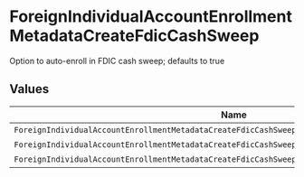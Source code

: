 # ForeignIndividualAccountEnrollmentMetadataCreateFdicCashSweep

Option to auto-enroll in FDIC cash sweep; defaults to true


## Values

| Name                                                                                              | Value                                                                                             |
| ------------------------------------------------------------------------------------------------- | ------------------------------------------------------------------------------------------------- |
| `ForeignIndividualAccountEnrollmentMetadataCreateFdicCashSweepAutoEnrollFdicCashSweepUnspecified` | AUTO_ENROLL_FDIC_CASH_SWEEP_UNSPECIFIED                                                           |
| `ForeignIndividualAccountEnrollmentMetadataCreateFdicCashSweepFdicCashSweepEnroll`                | FDIC_CASH_SWEEP_ENROLL                                                                            |
| `ForeignIndividualAccountEnrollmentMetadataCreateFdicCashSweepFdicCashSweepDecline`               | FDIC_CASH_SWEEP_DECLINE                                                                           |